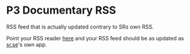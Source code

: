# P3 Documentary RSS

RSS feed that is actually updated contrary to SRs own RSS. 

Point your RSS reader [here](https://raw.githubusercontent.com/namob/p3doku-rss/main/sr.rss) and your RSS feed should be as updated as [sr.se](https://sr.se)'s own app.
